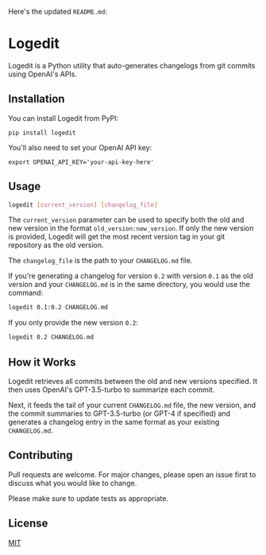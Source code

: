 Here's the updated `README.md`:

# Logedit

Logedit is a Python utility that auto-generates changelogs from git commits using OpenAI's APIs.

## Installation

You can install Logedit from PyPI:

```
pip install logedit
```

You'll also need to set your OpenAI API key:

```
export OPENAI_API_KEY='your-api-key-here'
```

## Usage

```bash
logedit [current_version] [changelog_file]
```

The `current_version` parameter can be used to specify both the old and new version in the format `old_version:new_version`. If only the new version is provided, Logedit will get the most recent version tag in your git repository as the old version.

The `changelog_file` is the path to your `CHANGELOG.md` file.

If you're generating a changelog for version `0.2` with version `0.1` as the old version and your `CHANGELOG.md` is in the same directory, you would use the command:

```bash
logedit 0.1:0.2 CHANGELOG.md
```

If you only provide the new version `0.2`:

```bash
logedit 0.2 CHANGELOG.md
```

## How it Works

Logedit retrieves all commits between the old and new versions specified. It then uses OpenAI's GPT-3.5-turbo to summarize each commit. 

Next, it feeds the tail of your current `CHANGELOG.md` file, the new version, and the commit summaries to GPT-3.5-turbo (or GPT-4 if specified) and generates a changelog entry in the same format as your existing `CHANGELOG.md`.

## Contributing

Pull requests are welcome. For major changes, please open an issue first to discuss what you would like to change.

Please make sure to update tests as appropriate.

## License

[MIT](https://choosealicense.com/licenses/mit/)
